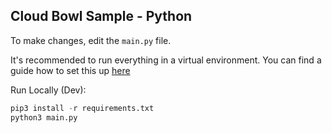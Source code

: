 Cloud Bowl Sample - Python
---------------------------------

To make changes, edit the `main.py` file.

It's recommended to run everything in a virtual environment. You can find a
guide how to set this up [here](https://docs.python.org/3/library/venv.html)

Run Locally (Dev):

```Python setup
pip3 install -r requirements.txt
python3 main.py
```

